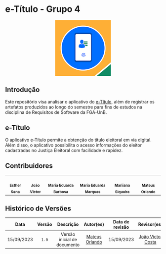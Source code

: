 # e-Título - Grupo 4

<div align="center">
<img src="docs/elicitacao/imgs/img.logo.jpg" aly="VLC_logo" style="width: 180px">
</div>

## Introdução
Este repositório visa analisar o aplicativo do [e-Título](https://play.google.com/store/apps/details?id=br.jus.tse.eleitoral.etitulo&hl=pt_BR&gl=US), além de registrar os artefatos produzidos ao longo do semestre para fins de estudos na disciplina de Requisitos de Software da FGA-UnB.

## e-Título

O aplicativo e-Título permite a obtenção do título eleitoral em via digital. Além disso, o aplicativo possibilita o acesso informações do eleitor cadastradas no Justiça Eleitoral com facilidade e rapidez.

## Contribuidores

<table>
  <tr>
    <td align="center"><a href="https://github.com/esmsena"><img style="border-radius: 50%;" src="https://avatars.githubusercontent.com/u/98842728?v=4" width="100px;" alt=""/><br /><sub><b>Esther Sena</b></sub></a><br />
    <td align="center"><a href="https://github.com/jvcostta"><img style="border-radius: 50%;" src="https://avatars.githubusercontent.com/u/124215106?v=4" width="100px;" alt=""/><br /><sub><b>João Victor</b></sub></a><br /><a href="Link git" title="Rocketseat"></a></td>
    <td align="center"><a href="https://github.com/Madu01"><img style="border-radius: 50%;" src="https://avatars.githubusercontent.com/u/64814266?v=4" width="100px;" alt=""/><br /><sub><b>Maria Eduarda Barbosa</b></sub></a><br /><a href="Link git" title="Rocketseat"></a></td>
        <td align="center"><a href="https://github.com/EduardaSMarques"><img style="border-radius: 50%;" src="https://avatars.githubusercontent.com/u/79334692?v=4" width="100px;" alt=""/><br /><sub><b>Maria Eduarda Marques</b></sub></a><br />
        <td align="center"><a href="https://github.com/Maryyscreuza"><img style="border-radius: 50%;" src="https://avatars.githubusercontent.com/u/98031097?v=4" width="100px;" alt=""/><br /><sub><b>Mariiana Siqueira</b></sub></a><br />
    <td align="center"><a href="https://github.com/MateusPy"><img style="border-radius: 50%;" src="https://avatars.githubusercontent.com/u/98001933?s=400&u=960f90db65022ae3b93ddda74dc0b1d451dedac0&v=4" width="100px;" alt=""/><br /><sub><b>Mateus Orlando</b></sub></a><br />
  </tr>
</table>

## Histórico de Versões
| Data | Versão | Descrição | Autor(es) | Data de revisão | Revisor(es) |
| :-: | :-: | :-: | :-: | :-: | :-: |
| 15/09/2023 | `1.0`  | Versão inicial de documento | [Mateus Orlando](https://github.com/MateusPy) | 15/09/2023 | [João Victor Costa](https://github.com/jvcostta) |
